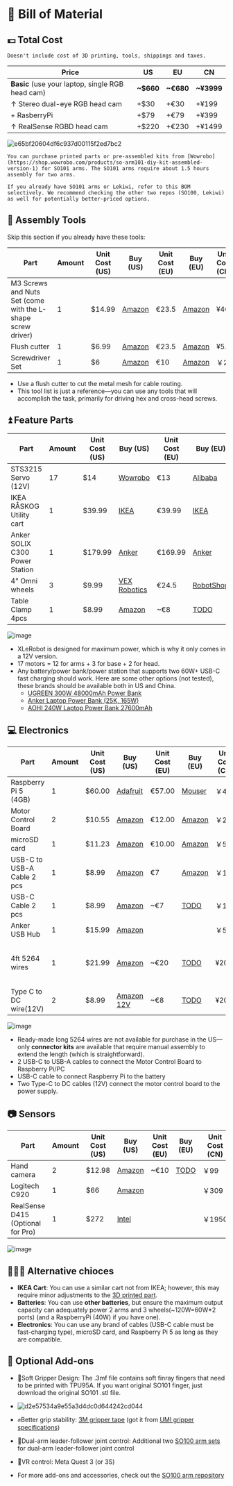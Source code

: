 # 🛒 **Bill of Material**

## 💵 Total Cost 

```{note}
Doesn't include cost of 3D printing, tools, shippings and taxes.
```

| Price | US | EU | CN |
| --- | --- | --- | --- |
| **Basic** (use your laptop, single RGB head cam) | **~$660** | **~€680** | **~¥3999** |
| ↑ Stereo dual-eye RGB head cam | +$30 | +€30 | +¥199 |
| + RasberryPi | +$79 | +€79 | +¥399 |
| ↑ RealSense RGBD head cam | +$220 | +€230 | +¥1499 |



![e65bf20604df6c937d00115f2ed7bc2](https://github.com/user-attachments/assets/cdef7558-935d-4e31-a612-f747dfc61340)



```{tip}
You can purchase printed parts or pre-assembled kits from [Wowrobo](https://shop.wowrobo.com/products/so-arm101-diy-kit-assembled-version-1) for SO101 arms. The SO101 arms require about 1.5 hours assembly for two arms.
```

```{note}
If you already have SO101 arms or Lekiwi, refer to this BOM selectively. We recommend checking the other two repos (SO100, Lekiwi) as well for potentially better-priced options.
```

## 🔨 Assembly Tools 

Skip this section if you already have these tools:

| Part | Amount | Unit Cost (US) | Buy (US) | Unit Cost (EU) | Buy (EU) | Unit Cost (CN) | Buy (CN) |
| --- | --- | --- | --- | --- | --- | --- | --- |
| M3 Screws and Nuts Set (come with the L-shape screw driver) | 1 | $14.99 | [Amazon](https://a.co/d/4NfBpNS) | €23.5 | [Amazon](https://www.amazon.fr/Cylindrique-Inoxydable-M2-Socket-Assortiment/dp/B09Y8WYFWD/) | ¥40 | [Taobao](https://item.taobao.com/item.htm?abbucket=14&detail_redpacket_pop=true&id=614760389801&ltk2=1745773029845cww4kdo78gamgx9c4hl35&ns=1&priceTId=2100c82517457730113487286e0bc2&query=m3%E5%86%85%E5%85%AD%E8%A7%92%E8%9E%BA%E4%B8%9D%E5%A5%97%E8%A3%85&skuId=4501144438660&spm=a21n57.1.hoverItem.20&utparam=%7B%22aplus_abtest%22%3A%2256d17236f81617358b208d1cf05155cf%22%7D&xxc=taobaoSearch) |
| Flush cutter | 1 | $6.99 | [Amazon](https://a.co/d/61KlrZp) | €23.5 | [Amazon](https://www.amazon.fr/Cylindrique-Inoxydable-M2-Socket-Assortiment/dp/B09Y8WYFWD/) | ¥5.8 | [Taobao](https://item.taobao.com/item.htm?abbucket=14&detail_redpacket_pop=true&id=706039364576&ltk2=1745773187187erh7ued4gqcyyk5573rir&ns=1&priceTId=2100c82517457731790992641e0bc2&query=%E5%89%AA%E7%BA%BF%E9%92%B3&skuId=4964064736437&spm=a21n57.1.hoverItem.5&utparam=%7B%22aplus_abtest%22%3A%22474017eea48950332239eaf78d326730%22%7D&xxc=taobaoSearch) |
| Screwdriver Set | 1 | $6 | [Amazon](https://www.amazon.com/Precision-Phillips-Screwdriver-Electronics-Computer/dp/B0DB227RTH) | €10 | [Amazon](https://www.amazon.fr/dp/B08ZXVMVYD/) | ￥20 | [Taobao](https://e.tb.cn/h.6ReL0wwgtPuSmNV?tk=3rLDV10AVtr) |
- Use a flush cutter to cut the metal mesh for cable routing.
- This tool list is just a reference—you can use any tools that will accomplish the task, primarily for driving hex and cross-head screws.

## ⏫ Feature Parts

| Part | Amount | Unit Cost (US) | Buy (US) | Unit Cost (EU) | Buy (EU) | Unit Cost (CN) | Buy (CN) |
| --- | --- | --- | --- | --- | --- | --- | --- |
| STS3215 Servo (12V) | 17 | $14 | [Wowrobo](https://shop.wowrobo.com/products/feetech-sts3215-servo-12v-30kg-high-torque-servo-for-so-arm100) | €13 | [Alibaba](https://www.alibaba.com/product-detail/6PCS-7-4V-STS3215-Servos-for_1600523509006.html) | ￥97 | [TaoBao](https://item.taobao.com/item.htm?id=712179366565&skuId=5268252241438) |
| IKEA RÅSKOG Utility cart | 1 | $39.99 | [IKEA](https://www.ikea.com/us/en/p/raskog-utility-cart-black-40582181/#content) | €39.99 | [IKEA](https://www.ikea.com/nl/en/p/raskog-trolley-white-30586783/) | ￥249 | [IKEA](https://www.ikea.cn/cn/zh/p/raskog-la-si-ke-shou-tui-che-bai-se-70376721/) |
| Anker SOLIX C300 Power Station | 1 | $179.99 | [Anker](https://www.ankersolix.com/products/c300-dc?variant=49702163972426&ref=naviMenu_pps) | €169.99 | [Anker](https://www.anker.com/eu-en/products/a17260z1?variant=44598991323326&ref=naviMenu_pps) | ￥899 | [Taobao](https://e.tb.cn/h.6PQRiymMOteAgrb?tk=m6L3V3frrfp) |
| 4" Omni wheels | 3 | $9.99 | [VEX Robotics](https://www.vexrobotics.com/omni-wheels.html?srsltid=AfmBOorWdWT-FIiWSAbicYWSxqYr-d5X3CJSGxMkO33WO0thwlTn4DQu) | €24.5 | [RobotShop](https://eu.robotshop.com/products/100mm-omnidirectional-wheel-brass-bearing-rollers) | ￥135 | [PDD](https://mobile.yangkeduo.com/goods.html?ps=kKWPC7xuzw) |
| Table Clamp 4pcs | 1 | $8.99 | [Amazon](https://www.amazon.com/TAODAN-Trigger-Ratchet-Woodworking-Processes/dp/B0DJNXF8WH?rps=1&sr=1-18) | ~€8 | [TODO](https://www.notion.so/Bill-of-Material-21abb280f59380f48e49e5c51df2b37f?pvs=21) | ￥9.2 | [TaoBao](https://detail.tmall.com/item.htm?id=801399113134&skuId=5633627126649) |

![image](https://github.com/user-attachments/assets/ee012d47-f2a9-495c-a156-01bf92b2e63b)

- XLeRobot is designed for maximum power, which is why it only comes in a 12V version.
- 17 motors = 12 for arms + 3 for base + 2 for head.
- Any battery/power bank/power station that supports two 60W+ USB-C fast charging should work. Here are some other options (not tested), these brands should be available both in US and China.
  - [UGREEN 300W 48000mAh Power Bank](https://www.ugreen.com/products/ugreen-300w-48000mah-portable-charger-power-bank?gad_source=1&gad_campaignid=22334559506&gbraid=0AAAAAokPG3uYEJ4xHLZ1A5FoS_1cCYYRO&gclid=CjwKCAjwq9rFBhAIEiwAGVAZP_WRyKyLoZsEkLylqFw3KlfsLzoJ5NMiHtnRrRCAHs69uGl3R8McnBoCL-gQAvD_BwE)
  - [Anker Laptop Power Bank (25K, 165W)](https://www.anker.com/products/a1695-anker-power-bank-25000mah-165w?variant=44320657997974&utm_source=google&utm_medium=pmax&utm_campaign=us_anker_charger_conversion_pmax_seasonal_purchase_ost&utm_content=seasonal&utm_term=%7B20274825774%7D_%7B%7D_%7B%7D&gad_source=1&gad_campaignid=20284126303&gbraid=0AAAAADbnO27MKKh2JRMESwKW-MVxtoKEL&gclid=CjwKCAjwq9rFBhAIEiwAGVAZPyQRpShyzLVCZCrWArnCPk8fVGbShtkYDsQmfMCKwbmLKyY12u9N_xoCKC0QAvD_BwE)
  - [AOHI 240W Laptop Power Bank 27600mAh](https://a.co/d/aW8lNc2)

## 💻 Electronics

| Part | Amount | Unit Cost (US) | Buy (US) | Unit Cost (EU) | Buy (EU) | Unit Cost (CN) | Buy (CN) |
| --- | --- | --- | --- | --- | --- | --- | --- |
| Raspberry Pi 5 (4GB) | 1 | $60.00 | [Adafruit](https://www.adafruit.com/product/5812) | €57.00 | [Mouser](https://eu.mouser.com/ProductDetail/Raspberry-Pi/SC1111?qs=HoCaDK9Nz5fnLhlMNnKTiQ%3D%3D) | ￥410 | [Taobao](https://e.tb.cn/h.64IIvlisvAL15g8?tk=fdOVexkHECW) |
| Motor Control Board | 2 | $10.55 | [Amazon](https://www.amazon.com/Waveshare-Integrates-Control-Circuit-Supports/dp/B0CTMM4LWK/) | €12.00 | [Amazon](https://www.amazon.fr/Waveshare-Integrates-Control-Applicable-Integrate/dp/B0CJ6TP3TP) | ￥24 | [Taobao](https://e.tb.cn/h.64DOUpLpB5crVdH?tk=BSaTex9UHWj) |
| microSD card | 1 | $11.23 | [Amazon](https://www.amazon.com/SanDisk-Extreme-microSDXC-Memory-Adapter/dp/B09X7C7LL1/) | €10.00 | [Amazon](https://www.amazon.fr/Lexar-Carte-Micro-adaptateur-Smartphone/dp/B08XZ2KS1F) | ￥58 | [Taobao](https://e.tb.cn/h.64DMZzLz5h26s12?tk=eImPex96lCQ) |
| USB-C to USB-A Cable 2 pcs | 1 | $8.99 | [Amazon](https://a.co/d/0mWsmhG) | €7 | [Amazon](https://www.amazon.fr/dp/B07BNF842T/) | ￥17 | [Taobao](https://e.tb.cn/h.64HOv24RLmYC4Yh?tk=AXpgexkDFd4) |
| USB-C Cable 2 pcs | 1 | $8.99 | [Amazon](https://a.co/d/f8hm4E2) | ~€7 | [TODO](https://www.notion.so/Bill-of-Material-21abb280f59380f48e49e5c51df2b37f?pvs=21) | ￥17 | [Taobao](https://detail.tmall.com/item.htm?abbucket=14&detail_redpacket_pop=true&id=562374737204&ltk2=1745778907089uemkvoxey50xt270pvkfcq&ns=1&priceTId=2100c80417457788995147926e0bd5&query=usbc%E6%95%B0%E6%8D%AE%E7%BA%BF&skuId=5239339491575&spm=a21n57.1.hoverItem.4&utparam=%7B%22aplus_abtest%22%3A%2250461336def889c0b534e9603672d7f7%22%7D&xxc=taobaoSearch) |
| Anker USB Hub | 1 | $15.99 | [Amazon](https://a.co/d/6tJW8lN) |  |  | ￥52 | [Taobao](https://e.tb.cn/h.hTEgXX1RlPY0lWL?tk=AKLz4a3uOsA) |
| 4ft 5264 wires | 1 | $21.99 | [Amazon](https://www.amazon.com/dp/B0D2W47V8V) | ~€20 | [TODO](https://www.notion.so/Bill-of-Material-21abb280f59380f48e49e5c51df2b37f?pvs=21) | ¥20 | [Taobao](https://e.tb.cn/h.6ZvsvUU7wlxTIqu?tk=mz7PeJUloea) 3P-1000mm and 5264 connector |
| Type C to DC wire(12V) | 2 | $8.99 | [Amazon 12V](https://www.amazon.com/dp/B0CDBWHXDZ) | ~€8 | [TODO](https://www.notion.so/Bill-of-Material-21abb280f59380f48e49e5c51df2b37f?pvs=21) | ¥20 | [Taobao 12V](https://e.tb.cn/h.6ZvuOW01EmvvHq1?tk=nzvFeJUnyuB) |

![image](https://github.com/user-attachments/assets/0a8afb77-30b7-4d5c-a981-9b255269f9ec)


- Ready-made long 5264 wires are not available for purchase in the US—only **connector kits** are available that require manual assembly to extend the length (which is straightforward).
- 2 USB-C to USB-A cables to connect the Motor Control Board to Raspberry Pi/PC
- USB-C cable to connect Raspberry Pi to the battery
- Two Type-C to DC cables (12V) connect the motor control board to the power supply.

## 📷 Sensors 

| Part | Amount | Unit Cost (US) | Buy (US) | Unit Cost (EU) | Buy (EU) | Unit Cost (CN) | Buy (CN) |
| --- | --- | --- | --- | --- | --- | --- | --- |
| Hand camera | 2 | $12.98 | [Amazon](https://a.co/d/fXX2odP) | ~€10 | [TODO](https://www.notion.so/Bill-of-Material-21abb280f59380f48e49e5c51df2b37f?pvs=21) | ￥99 | [Taobao](https://item.taobao.com/item.htm?ft=t&id=860171734711) |
| Logitech C920 | 1 | $66 | [Amazon](https://a.co/d/gM8vei1) |  |  | ￥309 |[Taobao]( https://e.tb.cn/h.hjpjA9cw3DpgwQi?tk=DRu642dmCo8 )  |
| RealSense D415 (Optional for Pro) | 1 | $272 | [Intel](https://store.intelrealsense.com/buy-intel-realsense-depth-camera-d415.html) |  |  | ￥1950 |[Taobao](https://e.tb.cn/h.hTHju7zCMDMR84q?tk=z0WU4aXOKey)  |

![image](https://github.com/user-attachments/assets/0f5a10ce-d0e9-4e53-b457-27a9ba057cbf)

## 🧑‍🤝‍🧑 Alternative chioces 

- **IKEA Cart**: You can use a similar cart not from IKEA; however, this may require minor adjustments to the [3D printed part](https://www.notion.so/vectorwang/3D_Models/3D_models_for_printing/XLeRobot_special/base_connector.stl).
- **Batteries**: You can use **other batteries**, but ensure the maximum output capacity can adequately power 2 arms and 3 wheels(~120W=60W*2 ports) (and a RaspberryPi (40W) if you have one).
- **Electronics**: You can use any brand of cables (USB-C cable must be fast-charging type), microSD card, and Raspberry Pi 5 as long as they are compatible.

## 🧩 Optional Add-ons 

- 🫱Soft Gripper Design: The .3mf file contains soft finray fingers that need to be printed with TPU95A. If you want original SO101 finger, just download the original SO101 .stl file.
- ![d2e57534a9e55a3d4dc0d644242cd044](https://github.com/user-attachments/assets/8d095541-d98f-4af8-a43c-028baae0d375)
- ✊Better grip stability: [3M gripper tape](https://www.amazon.com/gp/product/B0093CQPW8/ref=ppx_yo_dt_b_search_asin_title?ie=UTF8&psc=1) (got it from [UMI gripper specifications](https://docs.google.com/document/d/1TPYwV9sNVPAi0ZlAupDMkXZ4CA1hsZx7YDMSmcEy6EU/edit?tab=t.0#heading=h.5k5vwx2iqjqg))
- 🙌Dual-arm leader-follower joint control: Additional two [SO100 arm sets](https://github.com/TheRobotStudio/SO-ARM100/tree/main) for dual-arm leader-follower joint control

- 👀VR control: Meta Quest 3 (or 3S)
- For more add-ons and accessories, check out the [SO100 arm repository](https://github.com/TheRobotStudio/SO-ARM100/tree/main?tab=readme-ov-file#optional-hardware)
